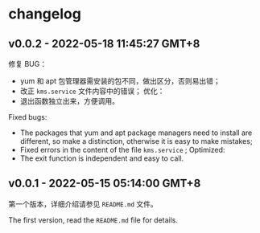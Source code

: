 changelog
====================

v0.0.2 - 2022-05-18 11:45:27 GMT+8
----------------------------------------
修复 BUG：
+ yum 和 apt 包管理器需安装的包不同，做出区分，否则易出错；
+ 改正 `kms.service` 文件内容中的错误；
优化：
+ 退出函数独立出来，方便调用。

Fixed bugs:
+ The packages that yum and apt package managers need to install are different, so make a distinction, otherwise it is easy to make mistakes;
+ Fixed errors in the content of the file `kms.service` ;
Optimized:
+ The exit function is independent and easy to call.


v0.0.1 - 2022-05-15 05:14:00 GMT+8
----------------------------------------

第一个版本，详细介绍请参见 `README.md` 文件。

The first version, read the `README.md` file for details.
